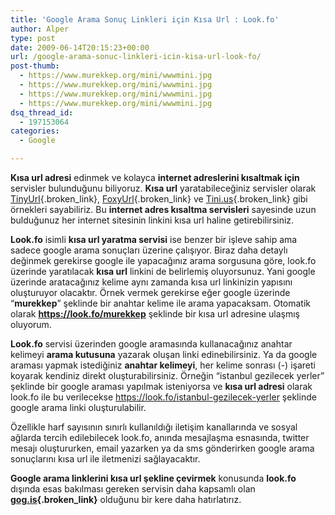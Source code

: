 ```yaml
---
title: 'Google Arama Sonuç Linkleri için Kısa Url : Look.fo'
author: Alper
type: post
date: 2009-06-14T20:15:23+00:00
url: /google-arama-sonuc-linkleri-icin-kisa-url-look-fo/
post-thumb:
  - https://www.murekkep.org/mini/wwwmini.jpg
  - https://www.murekkep.org/mini/wwwmini.jpg
  - https://www.murekkep.org/mini/wwwmini.jpg
  - https://www.murekkep.org/mini/wwwmini.jpg
dsq_thread_id:
  - 197153064
categories:
  - Google

---
```

**Kısa url adresi** edinmek ve kolayca **internet adreslerini kısaltmak için** servisler bulunduğunu biliyoruz. **Kısa url** yaratabileceğiniz servisler olarak [TinyUrl][1]{.broken_link}, [FoxyUrl][2]{.broken_link} ve [Tini.us][3]{.broken_link} gibi örnekleri sayabiliriz. Bu **internet adres kısaltma servisleri** sayesinde uzun bulduğunuz her internet sitesinin linkini kısa url haline getirebilirsiniz. 

**Look.fo** isimli **kısa url yaratma servisi** ise benzer bir işleve sahip ama sadece google arama sonuçları üzerine çalışıyor. Biraz daha detaylı değinmek gerekirse google ile yapacağınız arama sorgusuna göre, look.fo üzerinde yaratılacak **kısa url** linkini de belirlemiş oluyorsunuz. Yani google üzerinde aratacağınız kelime aynı zamanda kısa url linkinizin yapısını oluşturuyor olacaktır. Örnek vermek gerekirse eğer google üzerinde &#8220;**murekkep**&#8221; şeklinde bir anahtar kelime ile arama yapacaksam. Otomatik olarak **https://look.fo/murekkep** şeklinde bir kısa url adresine ulaşmış oluyorum. 

**Look.fo** servisi üzerinden google aramasında kullanacağınız anahtar kelimeyi **arama kutusuna** yazarak oluşan linki edinebilirsiniz. Ya da google araması yapmak istediğiniz **anahtar kelimeyi**, her kelime sonrası (-) işareti koyarak kendiniz direkt oluşturabilirsiniz. Örneğin &#8220;istanbul gezilecek yerler&#8221; şeklinde bir google araması yapılmak isteniyorsa ve **kısa url adresi** olarak look.fo ile bu verilecekse https://look.fo/istanbul-gezilecek-yerler şeklinde google arama linki oluşturulabilir. 

Özellikle harf sayısının sınırlı kullanıldığı iletişim kanallarında ve sosyal ağlarda tercih edilebilecek look.fo, anında mesajlaşma esnasında, twitter mesajı oluştururken, email yazarken ya da sms gönderirken google arama sonuçlarını kısa url ile iletmenizi sağlayacaktır. 

**Google arama linklerini kısa url şekline çevirmek** konusunda **look.fo** dışında esas bakılması gereken servisin daha kapsamlı olan **[gog.is][4]{.broken_link}** olduğunu bir kere daha hatırlatırız.

 [1]: https://www.murekkep.org/kolayca-internet-adres-kisaltma-kisa-url-icin-tinyurl-generator-2884
 [2]: https://www.murekkep.org/kolay-bir-sekilde-internet-adresi-kisaltma-icin-foxy-url-2207
 [3]: https://www.murekkep.org/tini-ile-daha-guvenli-kisa-internet-adresleri-olusturun-kisa-url-2279
 [4]: https://www.murekkep.org/gogis-ile-google-arama-linklerini-url-kisaltin-1534
